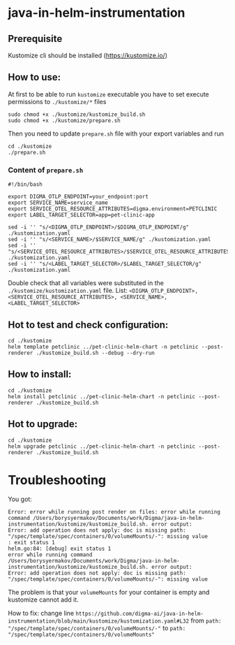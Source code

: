 # java-in-helm-instrumentation

## Prerequisite

Kustomize cli should be installed (https://kustomize.io/)

## How to use:

At first to be able to run `kustomize` executable you have to set execute permissions to `./kustomize/*` files

```
sudo chmod +x ./kustomize/kustomize_build.sh
sudo chmod +x ./kustomize/prepare.sh
```

Then you need to update `prepare.sh` file with your export variables and run

```
cd ./kustomize
./prepare.sh
```

### Content of `prepare.sh`
```
#!/bin/bash

export DIGMA_OTLP_ENDPOINT=your_endpoint:port
export SERVICE_NAME=service_name
export SERVICE_OTEL_RESOURCE_ATTRIBUTES=digma.environment=PETCLINIC
export LABEL_TARGET_SELECTOR=app=pet-clinic-app

sed -i '' "s/<DIGMA_OTLP_ENDPOINT>/$DIGMA_OTLP_ENDPOINT/g" ./kustomization.yaml
sed -i '' "s/<SERVICE_NAME>/$SERVICE_NAME/g" ./kustomization.yaml
sed -i '' "s/<SERVICE_OTEL_RESOURCE_ATTRIBUTES>/$SERVICE_OTEL_RESOURCE_ATTRIBUTES/g" ./kustomization.yaml
sed -i '' "s/<LABEL_TARGET_SELECTOR>/$LABEL_TARGET_SELECTOR/g" ./kustomization.yaml
```

Double check that all variables were substituted in the `./kustomize/kustomization.yaml` file.
List: `<DIGMA_OTLP_ENDPOINT>, <SERVICE_OTEL_RESOURCE_ATTRIBUTES>, <SERVICE_NAME>, <LABEL_TARGET_SELECTOR>`

## Hot to test and check configuration:

```
cd ./kustomize
helm template petclinic ../pet-clinic-helm-chart -n petclinic --post-renderer ./kustomize_build.sh --debug --dry-run
```

## How to install:

```
cd ./kustomize
helm install petclinic ../pet-clinic-helm-chart -n petclinic --post-renderer ./kustomize_build.sh
```

## Hot to upgrade:

```
cd ./kustomize
helm upgrade petclinic ../pet-clinic-helm-chart -n petclinic --post-renderer ./kustomize_build.sh
```
# Troubleshooting

You got:
```
Error: error while running post render on files: error while running command /Users/borysyermakov/Documents/work/Digma/java-in-helm-instrumentation/kustomize/kustomize_build.sh. error output:
Error: add operation does not apply: doc is missing path: "/spec/template/spec/containers/0/volumeMounts/-": missing value
: exit status 1
helm.go:84: [debug] exit status 1
error while running command /Users/borysyermakov/Documents/work/Digma/java-in-helm-instrumentation/kustomize/kustomize_build.sh. error output:
Error: add operation does not apply: doc is missing path: "/spec/template/spec/containers/0/volumeMounts/-": missing value
```
The problem is that your `volumeMounts` for your container is empty and kustomize cannot add it. 

How to fix: change line `https://github.com/digma-ai/java-in-helm-instrumentation/blob/main/kustomize/kustomization.yaml#L32` from `path: "/spec/template/spec/containers/0/volumeMounts/-"` to `path: "/spec/template/spec/containers/0/volumeMounts"`
